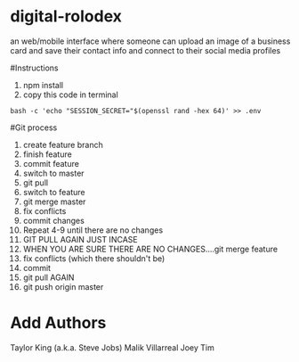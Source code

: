 # digital-rolodex
an web/mobile interface where someone can upload an image of a business card and save their contact info and connect to their social media profiles

#Instructions

1. npm install
2. copy this code in terminal

```
bash -c 'echo "SESSION_SECRET="$(openssl rand -hex 64)' >> .env
```

#Git process
1. create feature branch
2. finish feature
3. commit feature
4. switch to master
5. git pull
6. switch to feature
7. git merge master
8. fix conflicts
9. commit changes
10. Repeat 4-9 until there are no changes
11. GIT PULL AGAIN JUST INCASE
12. WHEN YOU ARE SURE THERE ARE NO CHANGES....git merge feature
13. fix conflicts (which there shouldn't be)
14. commit
15. git pull AGAIN
16. git push origin master

# Add Authors
Taylor King (a.k.a. Steve Jobs)
Malik Villarreal
Joey
Tim

